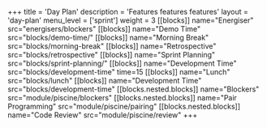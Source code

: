+++
title = 'Day Plan'
description = 'Features features features'
layout = 'day-plan'
menu_level = ['sprint']
weight = 3
[[blocks]]
name="Energiser"
src="energisers/blockers"
[[blocks]]
name="Demo Time"
src="blocks/demo-time/"
[[blocks]]
name="Morning Break"
src="blocks/morning-break"
[[blocks]]
name="Retrospective"
src="blocks/retrospective"
[[blocks]]
name="Sprint Planning"
src="blocks/sprint-planning/"
[[blocks]]
name="Development Time"
src="blocks/development-time"
time=15
[[blocks]]
name="Lunch"
src="blocks/lunch"
[[blocks]]
name="Development Time"
src="blocks/development-time"
  [[blocks.nested.blocks]]
    name="Blockers"
    src="module/piscine/blockers"
  [[blocks.nested.blocks]]
    name="Pair Programming"
    src="module/piscine/pairing"
  [[blocks.nested.blocks]]
    name="Code Review"
    src="module/piscine/review"
+++
